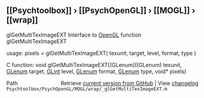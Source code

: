 ## [[Psychtoolbox]] &#8250; [[PsychOpenGL]] &#8250; [[MOGL]] &#8250; [[wrap]]

glGetMultiTexImageEXT  Interface to [OpenGL](OpenGL) function glGetMultiTexImageEXT  
  
usage:  pixels = glGetMultiTexImageEXT( texunit, target, level, format, type )  
  
C function:  void glGetMultiTexImageEXT[(GLenum]((GLenum) texunit, [GLenum](GLenum) target, [GLint](GLint) level, [GLenum](GLenum) format, [GLenum](GLenum) type, void\* pixels)  




<div class="code_header" style="text-align:right;">
  <span style="float:left;">Path&nbsp;&nbsp;</span> <span class="counter">Retrieve <a href=
  "https://raw.github.com/Psychtoolbox-3/Psychtoolbox-3/beta/Psychtoolbox/PsychOpenGL/MOGL/wrap/_glGetMultiTexImageEXT.m">current version from GitHub</a> | View <a href=
  "https://github.com/Psychtoolbox-3/Psychtoolbox-3/commits/beta/Psychtoolbox/PsychOpenGL/MOGL/wrap/_glGetMultiTexImageEXT.m">changelog</a></span>
</div>
<div class="code">
  <code>Psychtoolbox/PsychOpenGL/MOGL/wrap/_glGetMultiTexImageEXT.m</code>
</div>

